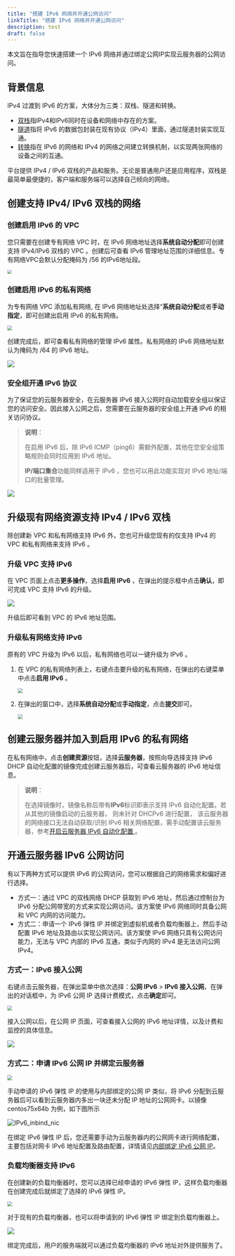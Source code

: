 ```yaml
---
title: "搭建 IPv6 网络并开通公网访问"
linkTitle: "搭建 IPv6 网络并开通公网访问"
description: test
draft: false
---
```


本文旨在指导您快速搭建一个 IPv6 网络并通过绑定公网IP实现云服务器的公网访问。


## 背景信息

IPv4 过渡到 IPv6 的方案，大体分为三类：双栈、隧道和转换。

- [双栈](https://tools.ietf.org/html/rfc4241)指IPv4和IPv6同时在设备和网络中存在的方案。
- [隧道](https://tools.ietf.org/html/rfc3053)指将 IPv6 的数据包封装在现有协议（IPv4）里面，通过隧道封装实现互通。
- [转换](https://tools.ietf.org/html/rfc2529)指在 IPv6 的网络和 IPv4 的网络之间建立转换机制，以实现两张网络的设备之间的互通。

平台提供 IPv4 / IPv6 双栈的产品和服务。无论是普通用户还是应用程序，双栈是最简单最便捷的，客户端和服务端可以选择自己倾向的网络。

## 创建支持 IPv4/ IPv6 双栈的网络

### 创建启用 IPv6 的 VPC

您只需要在创建专有网络 VPC 时，在 IPv6 网络地址选择**系统自动分配**即可创建支持 IPv4/IPv6 双栈的 VPC 。创建后可查看 IPv6 管理地址范围的详细信息。专有网络VPC会默认分配掩码为 /56 的IPv6地址段。

<img src="../../_images/log-ipv6-create-vpc.png" style="zoom:60%;" />

### 创建启用 IPv6 的私有网络

为专有网络 VPC 添加私有网络, 在 IPv6 网络地址处选择“**系统自动分配**或者**手动指定**，即可创建出启用 IPv6 的私有网络。

<img src="../../_images/log-ipv6-create-vxnet.png" style="zoom:70%;" />

创建完成后，即可查看私有网络的管理 IPv6 属性。私有网络的 IPv6 网络地址默认为掩码为 /64 的 IPv6 地址。

![](../../_images/log-ipv6-vxnet-detail.png)

### 安全组开通 IPv6 协议

为了保证您的云服务器安全，在云服务器 IPv6 接入公网时自动加载安全组以保证您的访问安全。因此接入公网之后，您需要在云服务器的安全组上开通 IPv6
的相关访问协议。

>**说明**：
>
>在启用 IPv6 后，除 IPv6 ICMP（ping6）需额外配置，其他在您安全组策略规则会同时应用到 IPv6 地址。
>
>**IP/端口集合**功能同样适用于 IPv6 ，您也可以用此功能实现对 IPv6 地址/端口的批量管理。

![](../../_images/log-ipv6-opensg.png)

## 升级现有网络资源支持 IPv4 / IPv6 双栈

除创建新 VPC 和私有网络支持 IPv6 外，您也可升级您现有的仅支持 IPv4 的 VPC 和私有网络来支持 IPv6 。

### 升级 VPC 支持 IPv6
在 VPC 页面上点击**更多操作**，选择**启用 IPv6** ，在弹出的提示框中点击**确认**，即可完成 VPC 支持 IPv6 的升级。

![](../../_images/upgrade-ipv6.png)

升级后即可看到 VPC 的 IPv6 地址范围。

### 升级私有网络支持 IPv6

原有的 VPC 升级为 IPv6 以后，私有网络也可以一键升级为 IPv6 。

1. 在 VPC 的私有网络列表上，右键点击要升级的私有网络，在弹出的右键菜单中点击**启用 IPv6** 。

   <img src="../../_images/upgrade-vxnet-ipv6.png" style="zoom:70%;" />

2. 在弹出的窗口中，选择**系统自动分配**或**手动指定**，点击**提交**即可。

   <img src="../../_images/open-vxnet-ipv6.png" style="zoom:70%;" />

## 创建云服务器并加入到启用 IPv6 的私有网络

在私有网络中，点击**创建资源**按钮，选择**云服务器**，按照向导选择支持 IPv6 DHCP 自动化配置的镜像完成创建云服务器后，可查看云服务器的 IPv6 地址信息。

> **说明**：
>
> 在选择镜像时，镜像名称后带有**IPv6**标识即表示支持 IPv6 自动化配置。若从其他的镜像启动的云服务器， 则未针对 DHCPv6 进行配置， 该云服务器的网络接口无法自动获取/识别 IPv6 相关网络配置，需手动配置该云服务器，参考[开启云服务器 IPv6 自动化配置 ](/network/eip/manual/ipv6/ipv6_auto_config/)。

## <span id="enable_ipv6_public">开通云服务器 IPv6 公网访问</span>

有以下两种方式可以提供 IPv6 的公网访问，您可以根据自己的网络需求和偏好进行选择。

- 方式一：通过 VPC 的双栈网络 DHCP 获取到 IPv6 地址，然后通过控制台为 IPv6 分配公网带宽的方式来实现公网访问。该方案使 IPv6 网络同时具备公网和 VPC 内网的访问能力。
- 方式二：申请一个 IPv6 弹性 IP 并绑定到虚拟机或者负载均衡器上，然后手动配置 IPv6 地址及路由以实现公网访问。该方案使 IPv6 网络只具有公网访问能力，无法与 VPC 内部的 IPv6 互通，类似于内网的 IPv4 是无法访问公网 IPv4。

### 方式一：IPv6 接入公网

右键点击云服务器，在弹出菜单中依次选择：**公网 IPv6** > **IPv6 接入公网**，在弹出的对话框中，为 IPv6 公网 IP 选择计费模式，点击**确定**即可。

<img src="../../_images/log-ipv6-connect.png" style="zoom:70%;" />

接入公网以后，在公网 IP 页面，可查看接入公网的 IPv6 地址详情，以及计费和监控的具体信息。

![](../../_images/log-ipv6-eip.png)

### 方式二：申请 IPv6 公网 IP 并绑定云服务器

<img src="../../_images/IPv6_inbind_ip_create.png" style="zoom:70%;" />

手动申请的 IPv6 弹性 IP 的使用与内部绑定的公网 IP 类似，将 IPv6 分配到云服务器后可以看到云服务器内多出一块还未分配 IP 地址的公网网卡。以镜像 centos75x64b 为例，如下图所示

![IPv6_inbind_nic](../../_images/IPv6_inbind_nic.png)

在绑定 IPv6 弹性 IP 后，您还需要手动为云服务器内的公网网卡进行网络配置，主要包括对网卡 IPv6 地址配置及路由配置，详情请见[内部绑定 IPv6 公网 IP](/network/eip/manual/ipv6/inband_ipv6/)。

### 负载均衡器支持 IPv6

在创建新的负载均衡器时，您可以选择已经申请的 IPv6 弹性 IP，这样负载均衡器在创建完成后就绑定了选择的 IPv6 弹性 IP。

<img src="../../_images/IPv6_lb_create.png" style="zoom:70%;" />


对于现有的负载均衡器，也可以将申请到的 IPv6 弹性 IP 绑定到负载均衡器上。

![](../../_images/IPv6_inbind_ip_associate.png)

绑定完成后，用户的服务端就可以通过负载均衡器的 IPv6 地址对外提供服务了。



